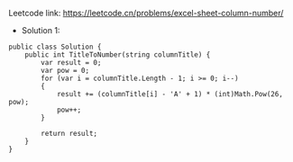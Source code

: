 Leetcode link: https://leetcode.cn/problems/excel-sheet-column-number/ 

- Solution 1:
```
public class Solution {
    public int TitleToNumber(string columnTitle) {
        var result = 0;
        var pow = 0;
        for (var i = columnTitle.Length - 1; i >= 0; i--)
        {
            result += (columnTitle[i] - 'A' + 1) * (int)Math.Pow(26, pow);
            pow++;
        }

        return result;
    }
}
```
